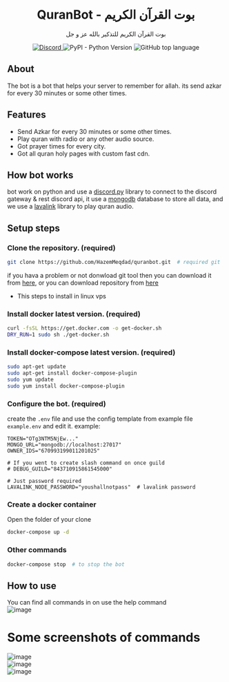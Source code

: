 <h1 align="center"> QuranBot - بوت القرآن الكريم</h1>
<p align="center">
بوت القرآن الكريم للتذكير بالله عز و جل
</p>

<p align="center">
<a href="https://discord.gg/C5d6sMKcG4">
    <img alt="Discord" src="https://img.shields.io/discord/729526735749513267" />
</a> 
<img alt="PyPI - Python Version" src="https://img.shields.io/pypi/pyversions/discord.py" />
<img alt="GitHub top language" src="https://img.shields.io/github/languages/top/HazemMeqdad/quranbot" /> 
</p>

## About

The bot is a bot that helps your server to remember for allah. its send azkar for every 30 minutes or some other times. 

## Features

- Send Azkar for every 30 minutes or some other times.
- Play quran with radio or any other audio source.
- Got prayer times for every city.
- Got all quran holy pages with custom fast cdn.

## How bot works
bot work on python and use a [discord.py](https://github.com/Rapptz/discord.py) library to connect to the discord gateway & rest discord api, it use a [mongodb](https://www.mongodb.com/) database to store all data, and we use a [lavalink](https://github.com/freyacodes/Lavalink) library to play quran audio.

## Setup steps

### Clone the repository. (required)
```bash
git clone https://github.com/HazemMeqdad/quranbot.git  # required git
```
if you hava a problem or not donwload git tool then you can download it from [here](https://git-scm.com/downloads), or you can download repository from [here](https://github.com/HazemMeqdad/quranbot/archive/refs/heads/master.zip)

* This steps to install in linux vps 
### Install docker latest version. (required)
```bash
curl -fsSL https://get.docker.com -o get-docker.sh
DRY_RUN=1 sudo sh ./get-docker.sh
```

### Install docker-compose latest version. (required)
```bash
sudo apt-get update
sudo apt-get install docker-compose-plugin
sudo yum update
sudo yum install docker-compose-plugin
```

### Configure the bot. (required)
create the `.env` file and use the config template from example file `example.env` and edit it. example:
```env
TOKEN="OTg3NTM5NjEw..."
MONGO_URL="mongodb://localhost:27017"
OWNER_IDS="670993199011201025"

# If you went to create slash command on once guild
# DEBUG_GUILD="843710915861545000"

# Just password required
LAVALINK_NODE_PASSWORD="youshallnotpass"  # lavalink password
```

### Create a docker container
Open the folder of your clone
```bash
docker-compose up -d
```

### Other commands
```bash
docker-compose stop  # to stop the bot
```

## How to use

You can find all commands in on use the help command <br />
![image](https://user-images.githubusercontent.com/66125469/211267488-ecba2b2b-46bb-40c8-a833-6d25696f2ea3.png)
# Some screenshots of commands
![image](https://user-images.githubusercontent.com/66125469/211267581-8431805b-313c-45e2-abf2-af185aa8ddef.png) <br />
![image](https://user-images.githubusercontent.com/66125469/211267730-b4621960-d45b-499e-b77e-8c560e11b528.png) <br />
![image](https://user-images.githubusercontent.com/66125469/211267827-82280fb0-2b11-442a-844d-eeb1c780a8cc.png)



